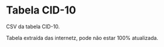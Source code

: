 # Tabela CID-10

CSV da tabela CID-10.


Tabela extraída das internetz, pode não estar 100% atualizada.
